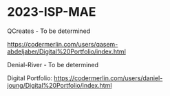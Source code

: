 # 2023-ISP-MAE

QCreates - To be determined

  https://codermerlin.com/users/qasem-abdeljaber/Digital%20Portfolio/index.html

Denial-River - To be determined

  Digital Portfolio: https://codermerlin.com/users/daniel-joung/Digital%20Portfolio/index.html
